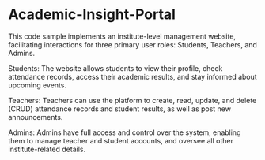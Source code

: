 # Academic-Insight-Portal
  

This code sample implements an institute-level management website, facilitating interactions for three primary user roles: Students, Teachers, and Admins.

  

Students: The website allows students to view their profile, check attendance records, access their academic results, and stay informed about upcoming events.

  

Teachers: Teachers can use the platform to create, read, update, and delete (CRUD) attendance records and student results, as well as post new announcements.

  

Admins: Admins have full access and control over the system, enabling them to manage teacher and student accounts, and oversee all other institute-related details.